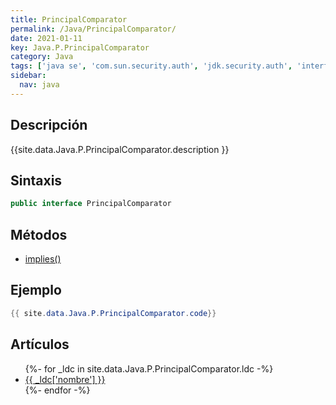 ```yaml
---
title: PrincipalComparator
permalink: /Java/PrincipalComparator/
date: 2021-01-11
key: Java.P.PrincipalComparator
category: Java
tags: ['java se', 'com.sun.security.auth', 'jdk.security.auth', 'interface java', 'Java 1.0']
sidebar: 
  nav: java
---
```


## Descripción
{{site.data.Java.P.PrincipalComparator.description }}

## Sintaxis
~~~java
public interface PrincipalComparator
~~~

## Métodos
* [implies()](/Java/PrincipalComparator/implies/)

## Ejemplo
~~~java
{{ site.data.Java.P.PrincipalComparator.code}}
~~~

## Artículos
<ul>
{%- for _ldc in site.data.Java.P.PrincipalComparator.ldc -%}
   <li>
       <a href="{{_ldc['url'] }}">{{ _ldc['nombre'] }}</a>
   </li>
{%- endfor -%}
</ul>

